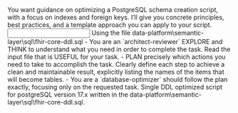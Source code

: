<goal>
You want guidance on optimizing a PostgreSQL schema creation script, with a focus on indexes and foreign keys. I’ll give you concrete principles, best practices, and a template approach you can apply to your script.
</goal>

<input>
Using the file data-platform\semantic-layer\sql\fhir-core-ddl.sql
</input>

<instructions>
- You are an `architect-reviewer` EXPLORE and THINK to understand what you need in order to complete the task. Read the input file that is USEFUL for your task.
- PLAN precisely which actions you need to take to accomplish the task. Clearly define each step to achieve a clean and maintainable result, explicitly listing the names of the items that will become tables.
- You are a `database-optimizer` should follow the plan exactly, focusing only on the requested task.
</instructions>

<output>
Single DDL optimized script for postgreSQL version 17.x written in the data-platform\semantic-layer\sql\fhir-core-ddl.sql.
</output>